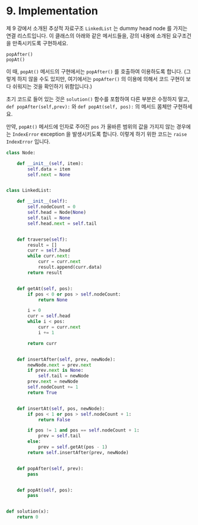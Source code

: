 # 9. Implementation

제 9 강에서 소개된 추상적 자료구조 `LinkedList` 는 dummy head node 를 가지는 연결 리스트입니다. 이 클래스의 아래와 같은 메서드들을, 강의 내용에 소개된 요구조건을 만족시키도록 구현하세요.

```text
popAfter()
popAt()
```

이 때, `popAt()` 메서드의 구현에서는 `popAfter()` 를 호출하여 이용하도록 합니다. \(그렇게 하지 않을 수도 있지만, 여기에서는 `popAfter()` 의 이용에 의해서 코드 구현이 보다 쉬워지는 것을 확인하기 위함입니다.\)

초기 코드로 들어 있는 것은 `solution()` 함수를 포함하여 다른 부분은 수정하지 말고, `def popAfter(self,prev):` 와 `def popAt(self, pos):` 의 메서드 몸체만 구현하세요.

만약, `popAt()` 메서드에 인자로 주어진 `pos` 가 올바른 범위의 값을 가지지 않는 경우에는 `IndexError` exception 을 발생시키도록 합니다. 이렇게 하기 위한 코드는 `raise IndexError` 입니다.

```python
class Node:

    def __init__(self, item):
        self.data = item
        self.next = None


class LinkedList:

    def __init__(self):
        self.nodeCount = 0
        self.head = Node(None)
        self.tail = None
        self.head.next = self.tail


    def traverse(self):
        result = []
        curr = self.head
        while curr.next:
            curr = curr.next
            result.append(curr.data)
        return result


    def getAt(self, pos):
        if pos < 0 or pos > self.nodeCount:
            return None

        i = 0
        curr = self.head
        while i < pos:
            curr = curr.next
            i += 1

        return curr


    def insertAfter(self, prev, newNode):
        newNode.next = prev.next
        if prev.next is None:
            self.tail = newNode
        prev.next = newNode
        self.nodeCount += 1
        return True


    def insertAt(self, pos, newNode):
        if pos < 1 or pos > self.nodeCount + 1:
            return False

        if pos != 1 and pos == self.nodeCount + 1:
            prev = self.tail
        else:
            prev = self.getAt(pos - 1)
        return self.insertAfter(prev, newNode)


    def popAfter(self, prev):
        pass


    def popAt(self, pos):
        pass


def solution(x):
    return 0
```



